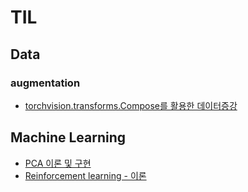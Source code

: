 # TIL

## Data
### augmentation 
* [torchvision.transforms.Compose를 활용한 데이터증강](https://github.com/ujina123/TIL/blob/master/data%20augmentation/230314_torch_datalader.ipynb)

## Machine Learning
* [PCA 이론 및 구현](https://github.com/ujina123/TIL/blob/master/PCA/PCA.ipynb)
* [Reinforcement learning - 이론](https://github.com/ujina123/TIL/blob/master/Reinforcement%20learning/01_Basic.ipynb)
